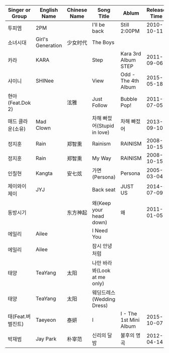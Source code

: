 | Singer or Group   | English Name      | Chinese Name | Song Title                   | Ablum                  | Release Time |
| ----------------- | ----------------- | ------------ | ---------------------------- | ---------------------- | ------------ |
| 투피엠            | 2PM               |              | I'll be back                 | Still 2:00PM           | 2010-10-11   |
| 소녀시대          | Girl's Generation | 少女时代     | The Boys                     |                        |              |
| 카라              | KARA              |              | Step                         | Kara 3rd Album STEP    | 2011-09-06   |
| 샤이니            | SHINee            |              | View                         | Odd - The 4th Album    | 2015-05-18   |
| 현아(Feat.Dok 2)  |                   | 泫雅         | Just Follow                  | Bubble Pop!            | 2011-07-05   |
| 매드 클라운(소유) | Mad Clown         |              | 차해 빠젔어(Stupid in love)  | 차해 빠젔어            | 2013-09-10   |
| 정지훈            | Rain              | 郑智熏       | Rainism                      | RAINISM                | 2008-10-15   |
| 정지훈            | Rain              | 郑智熏       | My Way                       | RAINISM                | 2008-10-15   |
| 인칠현            | Kangta            | 安七炫       | 가면(Persona)                | Persona                | 2005-03-04   |
| 제이와이제이      | JYJ               |              | Back seat                    | JUST US                | 2014-07-09   |
| 동방시기          |                   | 东方神起     | 왜(Keep your head down)      | 왜                     | 2011-01-05   |
| 에일리            | Ailee             |              | I Need You                   |                        |              |
| 에일리            | Ailee             |              | 잠시 안녕처럼                |                        |              |
| 태양              | TeaYang           | 太阳         | 나만 바라봐(Look at me only) |                        |              |
| 태양              | TeaYang           | 太阳         | 웨딩드레스(Wedding Dress)    |                        |              |
| 태(Feat.버벌진트) | Taeyeon           | 泰妍         | I                            | I - The 1st Mini Album | 2015-10-07   |
| 박재범            | Jay Park          | 朴宰范       | 신리의 달밤                  | 불후의 명곡            | 2012-04-14   |
